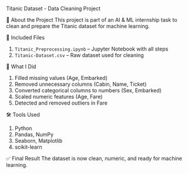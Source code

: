Titanic Dataset - Data Cleaning Project

📌 About the Project
This project is part of an AI & ML internship task to clean and prepare the Titanic dataset for machine learning.

📂 Included Files
1. `Titanic_Preprocessing.ipynb` – Jupyter Notebook with all steps
2. `Titanic-Dataset.csv` – Raw dataset used for cleaning

🔧 What I Did
1. Filled missing values (Age, Embarked)
2. Removed unnecessary columns (Cabin, Name, Ticket)
3. Converted categorical columns to numbers (Sex, Embarked)
4. Scaled numeric features (Age, Fare)
5. Detected and removed outliers in Fare

🛠 Tools Used
1. Python
2. Pandas, NumPy
3. Seaborn, Matplotlib
4. scikit-learn

✅ Final Result
The dataset is now clean, numeric, and ready for machine learning.

